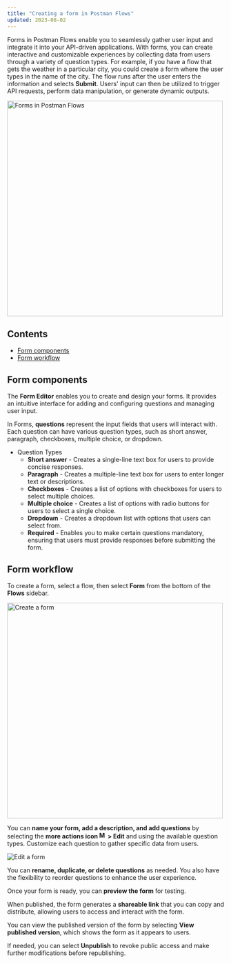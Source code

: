 ```yaml
---
title: "Creating a form in Postman Flows"
updated: 2023-08-02
---
```


Forms in Postman Flows enable you to seamlessly gather user input and integrate it into your API-driven applications. With forms, you can create interactive and customizable experiences by collecting data from users through a variety of question types. For example, if you have a flow that gets the weather in a particular city, you could create a form where the user types in the name of the city. The flow runs after the user enters the information and selects **Submit**. Users' input can then be utilized to trigger API requests, perform data manipulation, or generate dynamic outputs.

<img alt="Forms in Postman Flows" src="https://assets.postman.com/postman-docs/v10/flows-form-hero-v10.jpg" width="500px">

## Contents

* [Form components](#form-components)
* [Form workflow](#form-workflow)

## Form components

The **Form Editor** enables you to create and design your forms. It provides an intuitive interface for adding and configuring questions and managing user input.

In Forms, **questions** represent the input fields that users will interact with. Each question can have various question types, such as short answer, paragraph, checkboxes, multiple choice, or dropdown.

* Question Types
    * **Short answer** - Creates a single-line text box for users to provide concise responses.
    * **Paragraph** - Creates a multiple-line text box for users to enter longer text or descriptions.
    * **Checkboxes** - Creates a list of options with checkboxes for users to select multiple choices.
    * **Multiple choice** - Creates a list of options with radio buttons for users to select a single choice.
    * **Dropdown** - Creates a dropdown list with options that users can select from.
    * **Required** - Enables you to make certain questions mandatory, ensuring that users must provide responses before submitting the form.

## Form workflow

To create a form, select a flow, then select **Form** from the bottom of the **Flows** sidebar.

<img alt="Create a form" src="https://assets.postman.com/postman-docs/v10/flows-create-form-v10.jpg" width="500px">

You can **name your form, add a description, and add questions** by selecting the **more actions icon <img alt="More actions icon" src="https://assets.postman.com/postman-docs/icon-more-actions-v9.jpg#icon" width="16px"> > Edit** and using the available question types. Customize each question to gather specific data from users.

<img src="https://assets.postman.com/postman-docs/v10/flows-edit-form-v10.gif" alt="Edit a form" fetchpriority="low" loading="lazy" >

You can **rename, duplicate, or delete questions** as needed. You also have the flexibility to reorder questions to enhance the user experience.

Once your form is ready, you can **preview the form** for testing.

When published, the form generates a **shareable link** that you can copy and distribute, allowing users to access and interact with the form.

You can view the published version of the form by selecting **View published version**, which shows the form as it appears to users.

If needed, you can select **Unpublish** to revoke public access and make further modifications before republishing.
